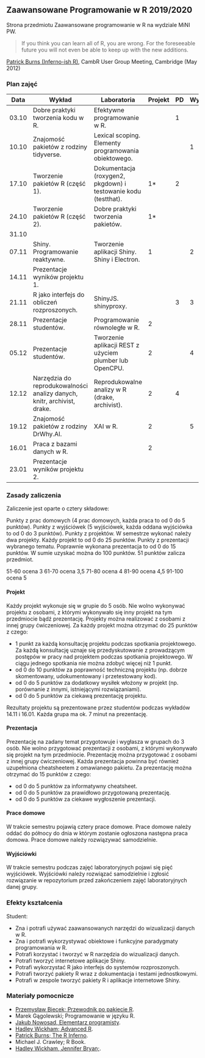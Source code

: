 ## Zaawansowane Programowanie w R 2019/2020

Strona przedmiotu Zaawansowane programowanie w R na wydziale MiNI PW.

> If you think you can learn all of R, you are wrong. For the foreseeable future you will not even be able to
> keep up with the new additions.
>

[Patrick Burns (Inferno-ish R)](https://www.burns-stat.com/documents/books/the-r-inferno/), CambR User Group Meeting, Cambridge (May 2012)

### Plan zajęć

| Data  | Wykład                                                                  | Laboratoria                                                        | Projekt | PD | Wyjściówka |
|-------|-------------------------------------------------------------------------|--------------------------------------------------------------------|---------|----|------------|
| 03.10 | Dobre praktyki tworzenia kodu w R.                                      | Efektywne programowanie w R.                                       |         | 1  |            |
| 10.10 | Znajomość pakietów z rodziny tidyverse.                                 | Lexical scoping. Elementy programowania obiektowego.               |         |    | 1          |
| 17.10 | Tworzenie pakietów R (część 1).                                         | Dokumentacja (roxygen2, pkgdown) i testowanie kodu (testthat).     | 1*      | 2  |            |
| 24.10 | Tworzenie pakietów R (część 2).                                         | Dobre praktyki tworzenia pakietów.                                 | 1*      |    |            |
| 31.10 |                                                                         |                                                                    |         |    |            |
| 07.11 | Shiny. Programowanie reaktywne.                                         | Tworzenie aplikacji Shiny. Shiny i Electron.                       | 1       |    | 2          |
| 14.11 | Prezentacje wyników projektu 1.                                         |                                                                    |         |    |            |
| 21.11 | R jako interfejs do obliczeń rozproszonych.                             | ShinyJS. shinyproxy.                                               |         | 3  | 3          |
| 28.11 | Prezentacje studentów.                                                  | Programowanie równoległe w R.                                      | 2       |    |            |
| 05.12 | Prezentacje studentów.                                                  | Tworzenie aplikacji REST z użyciem plumber lub OpenCPU.            | 2       |    | 4          |
| 12.12 | Narzędzia do reprodukowalności analizy danych, knitr, archivist, drake. | Reprodukowalne analizy w R (drake, archivist).                     | 2       | 4  |            |
| 19.12 | Znajomość pakietów z rodziny DrWhy.AI.                                  | XAI w R.                                                           | 2       |    | 5          |
| 16.01 | Praca z bazami danych w R.                                              |                                                                    | 2       |    |            |
| 23.01 | Prezentacje wyników projektu 2.                                         |                                                                    |         |    |            |


### Zasady zaliczenia

Zaliczenie jest oparte o cztery składowe:

Punkty z prac domowych (4 prac domowych, każda praca to od 0 do 5 punktów).
Punkty z wyjściówek (5 wyjściówek, każda oddana wyjściówka to od 0 do 3 punktów).
Punkty z projektów. W semestrze wykonać należy dwa projekty. Każdy projekt to od 0 do 25 punktów.
Punkty z prezentacji wybranego tematu. Poprawnie wykonana prezentacja to od 0 do 15 punktów.
W sumie uzyskać można do 100 punktów. 51 punktów zalicza przedmiot.

51-60 ocena 3
61-70 ocena 3,5
71-80 ocena 4
81-90 ocena 4,5
91-100 ocena 5

#### Projekt

Każdy projekt wykonuje się w grupie do 5 osób. Nie wolno wykonywać projektu z osobami, z którymi wykonywało się inny projekt na tym przedmiocie bądź prezentację. Projekty można realizować z osobami z innej grupy ćwiczeniowej. Za każdy projekt można otrzymać do 25 punktów z czego:
 
 - 1 punkt za każdą konsultację projektu podczas spotkania projektowego. Za każdą konsultację uznaje się przedyskutowanie z prowadzącym postępów w pracy nad projektem podczas spotkania projektowego. W ciągu jednego spotkania nie można zdobyć więcej niż 1 punkt.
 - od 0 do 10 punktów za poprawność techniczną projektu (np. dobrze skomentowany, udokumentowany i przetestowany kod).
 - od 0 do 5 punktów za dodatkowy wysiłek włożony w projekt (np. porównanie z innymi, istniejącymi rozwiązaniami).
 - od 0 do 5 punktów za ciekawą prezentację projektu.  

Rezultaty projektu są prezentowane przez studentów podczas wykładów 14.11 i 16.01. Każda grupa ma ok. 7 minut na prezentację. 
 
#### Prezentacja

Prezentację na zadany temat przygotowuje i wygłasza w grupach do 3 osób. Nie wolno przygotować prezentacji z osobami, z którymi wykonywało się projekt na tym przedmiocie. Prezentację można przygotować z osobami z innej grupy ćwiczeniowej. Każda prezentacja powinna być również uzupełniona cheatsheetem z omawianego pakietu. Za prezentację można otrzymać do 15 punktów z czego:

 - od 0 do 5 punktów za informatywny cheatsheet.
 - od 0 do 5 punktów za prawidłowo przygotowaną prezentację.
 - od 0 do 5 punktów za ciekawe wygłoszenie prezentacji.

#### Prace domowe

W trakcie semestru pojawią cztery prace domowe. Prace domowe należy oddać do północy do dnia w którym zostanie ogłoszona następna praca domowa. Prace domowe należy rozwiązywać samodzielnie.

#### Wyjściówki

W trakcie semestru podczas zajęć laboratoryjnych pojawi się pięć wyjściówek. Wyjściówki należy rozwiązać samodzielnie i zgłosić rozwiązanie w repozytorium przed zakończeniem zajęć laboratoryjnych danej grupy.

### Efekty kształcenia

Student:

- Zna i potrafi używać zaawansowanych narzędzi do wizualizacji danych w R.
- Zna i potrafi wykorzystywać obiektowe i funkcyjne paradygmaty programowania w R.
- Potrafi korzystać i tworzyć w R narzędzia do wizualizacji danych.
- Potrafi tworzyć internetowe aplikacje Shiny.
- Potrafi wykorzystać R jako interfejs do systemów rozproszonych.
- Potrafi tworzyć pakiety R wraz z dokumentacja i testami jednostkowymi.
- Potrafi w zespole tworzyć pakiety R i aplikacje internetowe Shiny.

### Materiały pomocnicze

- [Przemysław Biecek; Przewodnik po pakiecie R](http://pbiecek.github.io/Przewodnik/).
- Marek Gągolewski; Programowanie w języku R.
- [Jakub Nowosad, Elementarz programisty](https://nowosad.github.io/elp/).
- [Hadley Wickham; Advanced R](https://adv-r.hadley.nz/).
- [Patrick Burns; The R Inferno](https://www.burns-stat.com/documents/books/the-r-inferno/).
- Michael J. Crawley; R Book.
- [Hadley Wickham, Jennifer Bryan;](https://r-pkgs.org/).
